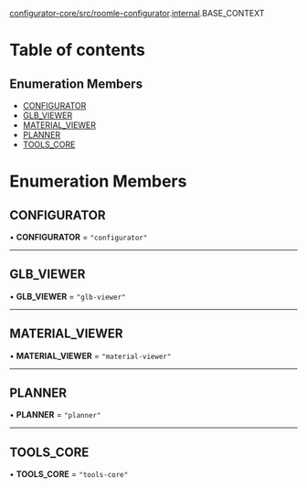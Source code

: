 [configurator-core/src/roomle-configurator](../modules/configurator_core_src_roomle_configurator.md).[internal](../modules/configurator_core_src_roomle_configurator._internal_.md).BASE_CONTEXT

# Table of contents

## Enumeration Members

- [CONFIGURATOR](configurator_core_src_roomle_configurator._internal_.BASE_CONTEXT.md#configurator)
- [GLB\_VIEWER](configurator_core_src_roomle_configurator._internal_.BASE_CONTEXT.md#glb_viewer)
- [MATERIAL\_VIEWER](configurator_core_src_roomle_configurator._internal_.BASE_CONTEXT.md#material_viewer)
- [PLANNER](configurator_core_src_roomle_configurator._internal_.BASE_CONTEXT.md#planner)
- [TOOLS\_CORE](configurator_core_src_roomle_configurator._internal_.BASE_CONTEXT.md#tools_core)

# Enumeration Members

## CONFIGURATOR

• **CONFIGURATOR** = ``"configurator"``

___

## GLB\_VIEWER

• **GLB\_VIEWER** = ``"glb-viewer"``

___

## MATERIAL\_VIEWER

• **MATERIAL\_VIEWER** = ``"material-viewer"``

___

## PLANNER

• **PLANNER** = ``"planner"``

___

## TOOLS\_CORE

• **TOOLS\_CORE** = ``"tools-core"``
